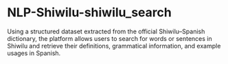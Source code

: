 # NLP-Shiwilu-shiwilu_search
Using a structured dataset extracted from the official Shiwilu–Spanish dictionary, the platform allows users to search for words or sentences in Shiwilu and retrieve their definitions, grammatical information, and example usages in Spanish.
